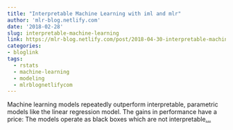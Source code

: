 ```yaml
---
title: "Interpretable Machine Learning with iml and mlr"
author: 'mlr-blog.netlify.com'
date: '2018-02-28'
slug: interpretable-machine-learning
link: https://mlr-blog.netlify.com/post/2018-04-30-interpretable-machine-learning-iml-and-mlr/
categories:
- bloglink
tags:
  - rstats
  - machine-learning
  - modeling
  - mlrblognetlifycom
---
```


Machine learning models repeatedly outperform interpretable, parametric models like the linear regression model. The gains in performance have a price: The models operate as black boxes which are not interpretable[... <i class="fas fa-external-link-alt"></i>](https://mlr-blog.netlify.com/post/2018-04-30-interpretable-machine-learning-iml-and-mlr/)

